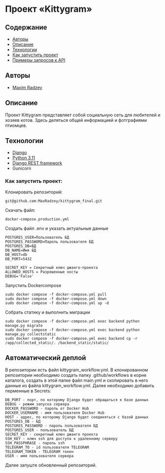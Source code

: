 # Проект «Kittygram»

## Содержание
- [Авторы](#авторы)
- [Описание](#описание)
- [Технологии](#технологии)
- [Как запустить проект](#Как-запустить-проект)
- [Примеры запросов к API](#Примеры-запросов-к-API)

##  Авторы

- [Maxim Radzey](https://github.com/MaxRadzey)

##  Описание
Проект Kittygram представляет собой социальную сеть для любителей и хозяев котов. Здесь деляться общей информацией и фотграфиями птиомцев. 

## Технологии
- [Django](https://docs.djangoproject.com/en/stable/)
- [Python 3.11](https://www.python.org)
- [Django REST framework](https://www.django-rest-framework.org)
- Gunicorn

### Как запустить проект:

Клонировать репозиторий:

```
git@github.com:MaxRadzey/kittygram_final.git
```

Скачать файл:

```
docker-compose.production.yml
```

Создать файл .env и указать актуальные данные

```
POSTGRES_USER=Пользователь БД
POSTGRES_PASSWORD=Пароль пользователя БД
POSTGRES_DB=БД
DB_NAME=Имя БД
DB_HOST=db
DB_PORT=5432

SECRET_KEY = Секретный ключ джанго-проекта
ALLOWED_HOSTS = Разрешенные хосты
DEBUG='False'
```

Запустить Dockercompose

```
sudo docker compose -f docker-compose.yml pull
sudo docker compose -f docker-compose.yml down
sudo docker compose -f docker-compose.yml up -d
```

Собрать статику и выполнить миграции

```
sudo docker compose -f docker-compose.yml exec backend python manage.py migrate
sudo docker compose -f docker-compose.yml exec backend python manage.py collectstatic
sudo docker compose -f docker-compose.yml exec backend cp -r /app/collected_static/. /backend_static/static/ 
```

## Автоматический деплой

В репозитории есть файл kittygram_workflow.yml. В клонированном репозитории необходимо создать папку .github/workflows в корне каталога, создать в этой папке файл main.yml и скопировать в него данные из файла kittygram_workflow.yml. Далее необходимо добавить перменные в Secrets:

```
DB_PORT - порт, по которому Django будет обращаться к базе данных  
DEBUG - режим запуска сервера
DOCKER_PASSWORD - пароль от Docker Hub
DOCKER_USERNAME - имя пользователя Docker Hub
HOST - адрес, по которому Django будет соединяться с базой данных
POSTGRES_DB - БД
POSTGRES_PASSWORD - пароль пользователя БД
POSTGRES_USER - пользователь БД
SECRET_KEY - секретный ключ джанго проекта
SSH_KEY - ключ ssh для доступа к удаленному серверу
SSH_PASSPHRASE - пароль ssh
TELEGRAM_TO - id пользователя TELEGRAM
TELEGRAM_TOKEN - TELEGRAM токен
USER - имя пользователя сервера
```
Далее запуште обновленный репозиторий.
